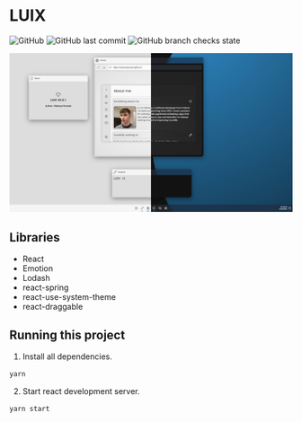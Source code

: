 # LUIX

![GitHub](https://img.shields.io/github/license/MateuszPerczak/LUIX?style=flat-square)
![GitHub last commit](https://img.shields.io/github/last-commit/MateuszPerczak/LUIX?style=flat-square)
![GitHub branch checks state](https://img.shields.io/github/checks-status/MateuszPerczak/LUIX/master?style=flat-square)

![App prewiev](./images/app.jpg)

## Libraries

- React
- Emotion
- Lodash
- react-spring
- react-use-system-theme
- react-draggable

## Running this project

1. Install all dependencies.

```sh
yarn
```

2. Start react development server.

```sh
yarn start
```
